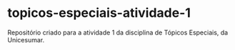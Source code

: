 # topicos-especiais-atividade-1
Repositório criado para a atividade 1 da disciplina de Tópicos Especiais, da Unicesumar.
